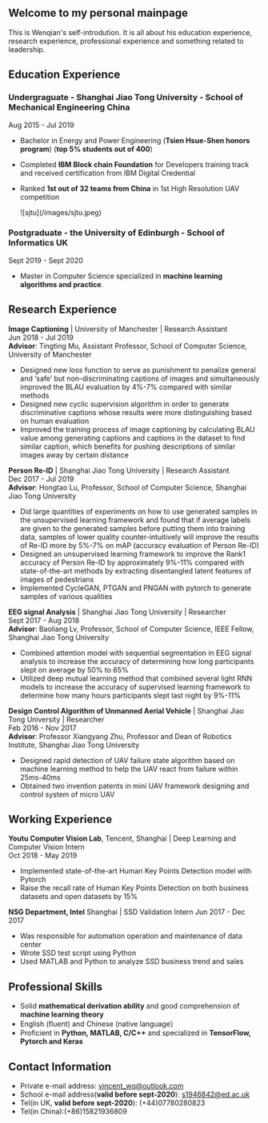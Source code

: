 ## Welcome to my personal mainpage 

This is Wenqian's self-introdution. It is all about his education experience, research experience, professional experience and something related to leadership. 

## Education Experience

### Undergraguate - Shanghai Jiao Tong University - School of Mechanical Engineering China   
Aug 2015 - Jul 2019
* Bachelor in Energy and Power Engineering (__Tsien Hsue-Shen honors program__) (__top 5% students out of 400__)
* Completed __IBM Block chain Foundation__ for Developers training track and received certification from IBM Digital Credential
* Ranked __1st out of 32 teams from China__ in 1st High Resolution UAV competition 

  <div align=“center”>![sjtu](/images/sjtu.jpeg)

### Postgraduate - the University of Edinburgh - School of Informatics UK   
Sept 2019 - Sept 2020
* Master in Computer Science specialized in __machine learning algorithms and practice__.

## Research Experience
**Image Captioning** | University of Manchester | Research Assistant       
Jun 2018 - Jul 2019   
**Advisor**: Tingting Mu, Assistant Professor, School of Computer Science, University of Manchester
* Designed new loss function to serve as punishment to penalize general and ‘safe’ but non-discriminating captions of images and simultaneously improved the BLAU evaluation by 4%-7% compared with similar methods
* Designed new cyclic supervision algorithm in order to generate discriminative captions whose results were more distinguishing based on human evaluation
* Improved the training process of image captioning by calculating BLAU value among generating captions and captions in the dataset to find similar caption, which benefits for pushing descriptions of similar images away by certain distance


**Person Re-ID** | Shanghai Jiao Tong University | Research Assistant      
Dec 2017 - Jul 2019   
**Advisor**: Hongtao Lu, Professor, School of Computer Science, Shanghai Jiao Tong University
* Did large quantities of experiments on how to use generated samples in the unsupervised learning framework and found that if average labels are given to the generated samples before putting them into training data, samples of lower quality counter-intuitively will improve the results of Re-ID more by 5%-7% on mAP (accuracy evaluation of Person Re-ID)
* Designed an unsupervised learning framework to improve the Rank1 accuracy of Person Re-ID by approximately 9%-11% compared with state-of-the-art methods by extracting disentangled latent features of images of pedestrians
* Implemented CycleGAN, PTGAN and PNGAN with pytorch to generate samples of various qualities


**EEG signal Analysis** | Shanghai Jiao Tong University | Researcher   
Sept 2017 - Aug 2018  
**Advisor**: Baoliang Lv, Professor, School of Computer Science, IEEE Fellow, Shanghai Jiao Tong University
* Combined attention model with sequential segmentation in EEG signal analysis to increase the accuracy of determining how long participants slept on average by 50% to 65%
* Utilized deep mutual learning method that combined several light RNN models to increase the accuracy of supervised learning framework to determine how many hours participants slept last night by 9%-11%


**Design Control Algorithm of Unmanned Aerial Vehicle** | Shanghai Jiao Tong University | Researcher    
Feb 2016 - Nov 2017   
**Advisor**: Professor Xiangyang Zhu, Professor and Dean of Robotics Institute, Shanghai Jiao Tong University
* Designed rapid detection of UAV failure state algorithm based on machine learning method to help the UAV react from failure within 25ms-40ms
* Obtained two invention patents in mini UAV framework designing and control system of micro UAV

## Working Experience
**Youtu Computer Vision Lab**, Tencent, Shanghai | Deep Learning and Computer Vision Intern     
Oct 2018 - May 2019
* Implemented state-of-the-art Human Key Points Detection model with Pytorch
* Raise the recall rate of Human Key Points Detection on both business datasets and open datasets by 15%


**NSG Department, Intel** Shanghai | SSD Validation Intern
Jun 2017 - Dec 2017
* Was responsible for automation operation and maintenance of data center
* Wrote SSD test script using Python
* Used MATLAB and Python to analyze SSD business trend and sales

## Professional Skills
* Solid **mathematical derivation ability** and good comprehension of **machine learning theory**
* English (fluent) and Chinese (native language）
* Proficient in **Python, MATLAB, C/C++** and specialized in **TensorFlow, Pytorch and Keras**

## Contact Information
* Private e-mail address: vincent_wq@outlook.com
* School e-mail address(**valid before sept-2020**): s1946842@ed.ac.uk
* Tel(in UK, **valid before sept-2020**): (+44)07780280823
* Tel(in China):(+86)15821936809
